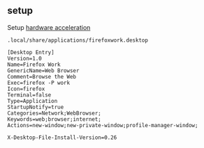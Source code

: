 ## setup

Setup [hardware acceleration](https://fedoraproject.org/wiki/Firefox_Hardware_acceleration)

`.local/share/applications/firefoxwork.desktop`
```
[Desktop Entry]
Version=1.0
Name=Firefox Work
GenericName=Web Browser
Comment=Browse the Web
Exec=firefox -P work
Icon=firefox
Terminal=false
Type=Application
StartupNotify=true
Categories=Network;WebBrowser;
Keywords=web;browser;internet;
Actions=new-window;new-private-window;profile-manager-window;

X-Desktop-File-Install-Version=0.26
```

